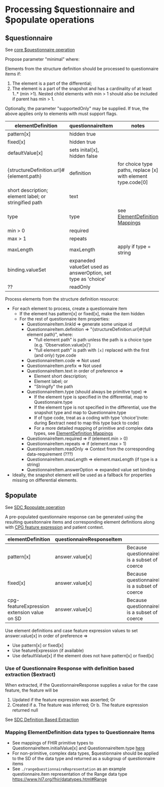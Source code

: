 # Processing $questionnaire and $populate operations

## $questionnaire
See [core $questionnaire operation](https://hl7.org/fhir/R4/structuredefinition-operation-questionnaire.html)

Propose parameter "minimal" where:

  Elements from the structure definition should be processed to questionnaire items if:
  1. The element is a part of the differential;
  2. The element is a part of the snapshot and has a cardinality of at least 1..\* (min >1). Nested child elements with min > 1 should also be included if parent has min > 1.

Optionally, the parameter "supportedOnly" may be supplied. If true, the above applies only to elements with must support flags.


| elementDefinition                                     | questionnaireItem                                             | notes                                                                                                |
| ----------------------------------------------------- | ------------------------------------------------------------- | ---------------------------------------------------------------------------------------------------- |
| pattern[x]                                            | hidden true                                  |              |
| fixed[x]                                              | hidden true                                  |                |
| defaultValue[x]                                       | sets inital[x], hidden false                                  |                                                                                                      |
| {structureDefinition.url}#{element.path}              | definition                                                    | for choice type paths, replace [x] with element type.code[0]                                         |
| short description; element label; or stringified path | text                                                          |                                                                                                      |
| type                                                  | type                                                          | see [ElementDefinition Mappings](#mapping-elementdefinition-data-types-to-questionnaire-items)       |
| min > 0                                               | required                                                      |                                                                                                      |
| max > 1                                               | repeats                                                       |                                                                                                      |
| maxLength                                             | maxLength                                                     | apply if type = string                                                                               |
| binding.valueSet                                      | expaneded valueSet used as answerOption, set type as 'choice' |                                                                                                      |
| ??                                                    | readOnly                                                      |                                                                                                      |

Process elements from the structure definition resource:

- For each element to process, create a questionnaire item
  - If the element has pattern[x] or fixed[x], make the item hidden
  - For the rest of questionnaire item properties:
    - QuestionnaireItem.linkId => generate some unique id
    - QuestionnaireItem.definition => "{structureDefinition.url}#{full element path}", where:
      - "full element path" is path unless the path is a choice type (e.g. 'Observation.value[x]')
      - "full element path" is path with `[x]` replaced with the first (and only) type.code
    - QuestionnaireItem.code => Not used
    - QuestionnaireItem.prefix => Not used
    - QuestionnaireItem.text in order of preference =>
      - Element short description;
      - Element label; or
      - "Stringify" the path
    - QuestionnaireItem.type (should always be primitive type) =>
      - If the element type is specified in the differential, map to Questionnaire.type
      - If the element type is not specified in the differential, use the snapshot type and map to Questionnaire.type
      - If of type code, treat as a coding with type 'choice'(note: during $extract need to map this type back to code)
      - For a more detailed mapping of primitive and complex data types, see [ElementDefinition Mappings](#mapping-elementdefinition-data-types-to-questionnaire-items)
    - QuestionnaireItem.required => if (element.min > 0)
    - QuestionnaireItem.repeats => if (element.max > 1)
    - QuestionnaireItem.readOnly => Context from the corresponding data-requirement (???)
    - QuestionnaireItem.maxLength => element.maxLength (if type is a string)
    - QuestionnaireItem.answerOption => expanded value set binding <!-- How should example binding be handled? open choice? -->
- Ideally, the snapshot element will be used as a fallback for properties missing on differential elements. <!-- How should properties like "type" be handled, where the snapshot element definition may include multiple types -->

## $populate

See [SDC $populate operation](https://hl7.org/fhir/uv/sdc/OperationDefinition-Questionnaire-populate.html)

A pre-populated questionnaire response can be generated using the resulting quesitonnaire items and corresponding element definitions along with [CPG feature expression](https://hl7.org/fhir/uv/cpg/StructureDefinition-cpg-featureExpression.html) and patient context.

| elementDefinition                                     | questionnaireResponseItem                                          | notes                                                                                                |
| ----------------------------------------------------- | ------------------------------------------------------------- | ---------------------------------------------------------------------------------------------------- |
| pattern[x]                                            | answer.value[x]                                | Because questionnaireResponse.item.answer.value[x] is a subset of pattern[x], we have rules to coerce              |
| fixed[x]                                              |  answer.value[x]                                 | Because questionnaireResponse.item.answer.value[x] is a subset of fixed[x], we have rules to coerce                |
| cpg-featureExpression extension value on SD                      | answer.value[x]    | Because questionnaireResponse.item.answer.value[x] is a subset of fixed[x], we have rules to coerce |

Use element definitions and case feature expression values to set answer.value[x] in order of preference =>
  - Use pattern[x] or fixed[x]
  - Use featureExpression (if available)
  - Use defaultValue[x] if the element does not have pattern[x] or fixed[x]

### Use of Questionnaire Response with definition based extraction ($extract)

When extracted, if the QuestionnaireResponse supplies a value for the case feature, the feature will be
1. Updated if the feature expression was asserted; Or
2. Created if
    a. The feature was inferred; Or
    b. The feature expression returned null

See [SDC Definition Based Extraction](https://hl7.org/fhir/uv/sdc/extraction.html#definition-based-extraction)

### Mapping ElementDefinition data types to Questionnaire Items

- See mappings of FHIR primitive types to QuestionnaireItem.initialValue[x] and QuestionnaireItem.type [here](https://docs.google.com/spreadsheets/d/1YmmW28fDX0VsSlQAVsK2p9bbkV3hxhxnUaUCiRKAL6M/edit?usp=sharing)
- For non-primitive, complex data types, $questionnaire should be applied to the SD of the data type and returned as a subgroup of questionnaire items
- See `./rangeQuestionnaireRepresentation` as an example questionnaire.item representation of the Range data type https://www.hl7.org/fhir/datatypes.html#Range
